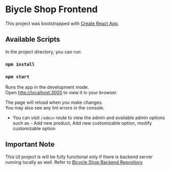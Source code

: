# Biycle Shop Frontend

This project was bootstrapped with [Create React App](https://github.com/facebook/create-react-app).

## Available Scripts

In the project directory, you can run:

### `npm install`

### `npm start`

Runs the app in the development mode.\
Open [http://localhost:3000](http://localhost:3000) to view it in your browser.

The page will reload when you make changes.\
You may also see any lint errors in the console.

 - You can visit `/admin` route to view the admin and available admin options such as - Add new product, Add new customizable option, modify customizable option

## Important Note
This UI project is will be fully functional only if there is backend server running locally as well.
Refer to [Bicycle Shop Backend Repository](https://github.com/kunaldhyani026/factorial-backend)

